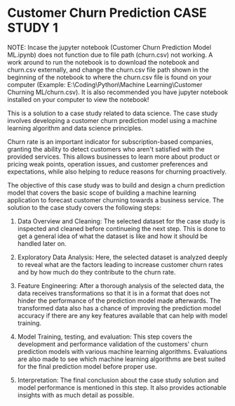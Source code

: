 # Customer Churn Prediction CASE STUDY 1 
NOTE: Incase the jupyter notebook (Customer Churn Prediction Model ML.ipynb) does not function due to file path (churn.csv) not working. A work around to run the notebook is to download the notebook and churn.csv externally, and change the churn.csv file path shown in the beginning of the notebook to where the churn.csv file is found on your computer (Example: E:\Coding\Python\Machine Learning\Customer Churning ML/churn.csv). It is also recommended you have jupyter notebook installed on your computer to view the notebook!

This is a solution to a case study related to data science. The case study involves developing a customer churn prediction model using a machine learning algorithm and data science principles.

Churn rate is an important indicator for subscription-based companies, granting the ability to detect customers who aren't satisfied with the provided services. This allows businesses to learn more about product or pricing weak points, operation issues, and customer preferences and expectations, while also helping to reduce reasons for churning proactively.

The objective of this case study was to build and design a churn prediction model that covers the basic scope of building a machine learning application to forecast customer churning towards a business service. The solution to the case study covers the following steps:

1) Data Overview and Cleaning: The selected dataset for the case study is inspected and cleaned before continueing the next step. This is done to get a general idea of what the dataset is like and how it should be handled later on.

2) Exploratory Data Analysis: Here, the selected dataset is analyzed deeply to reveal what are the factors leading to increase customer churn rates and by how much do they contribute to the churn rate.

3) Feature Engineering: After a thorough analysis of the selected data, the data receives transformations so that it is in a format that does not hinder the performance of the prediction model made afterwards. The transformed data also has a chance of improving the prediction model accuracy if there are any key features available that can help with model training. 

4) Model Training, testing, and evaluation: This step covers the development and performance validation of the customers' churn prediction models with various machine learning algorithms. Evaluations are also made to see which machine learning algorithms are best suited for the final prediction model before proper use.

5) Interpretation: The final conclusion about the case study solution and model performance is mentioned in this step. It also provides actionable insights with as much detail as possible.

